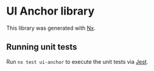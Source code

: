 # UI Anchor library

This library was generated with [Nx](https://nx.dev).

## Running unit tests

Run `nx test ui-anchor` to execute the unit tests via [Jest](https://jestjs.io).
